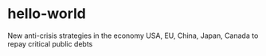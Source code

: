 # hello-world
New anti-crisis strategies in the economy USA, EU, China, Japan, Canada to repay critical public debts 

